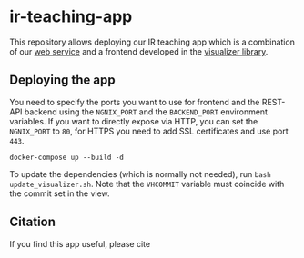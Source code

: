 # ir-teaching-app
This repository allows deploying our IR teaching app which is a combination of our [web service](https://github.com/cheminfo-py/xtbservice) and a frontend developed in the [visualizer library](https://github.com/NPellet/visualizer). 


## Deploying the app 

You need to specify the ports you want to use for frontend and the REST-API backend using the `NGNIX_PORT` and the `BACKEND_PORT` environment variables. 
If you want to directly expose via HTTP, you can set the `NGNIX_PORT` to `80`, for HTTPS you need to add SSL certificates and use port `443`.

```
docker-compose up --build -d
```

To update the dependencies (which is normally not needed), run `bash update_visualizer.sh`. Note that the `VHCOMMIT` variable must coincide with the commit set in the view.

## Citation 
If you find this app useful, please cite 
